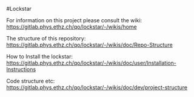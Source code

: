 #Lockstar

For information on this project please consult the wiki: https://gitlab.phys.ethz.ch/qo/lockstar/-/wikis/home

The structure of this repository: https://gitlab.phys.ethz.ch/qo/lockstar/-/wikis/doc/Repo-Structure

How to Install the lockstar: https://gitlab.phys.ethz.ch/qo/lockstar/-/wikis/doc/user/Installation-Instructions

Code structure etc: https://gitlab.phys.ethz.ch/qo/lockstar/-/wikis/doc/dev/project-structure
